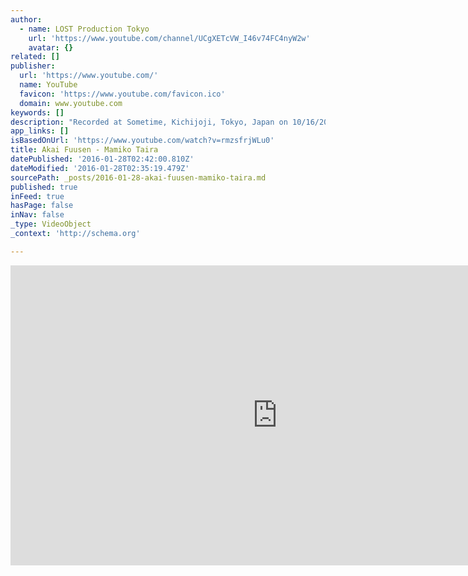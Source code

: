 ```yaml
---
author:
  - name: LOST Production Tokyo
    url: 'https://www.youtube.com/channel/UCgXETcVW_I46v74FC4nyW2w'
    avatar: {}
related: []
publisher:
  url: 'https://www.youtube.com/'
  name: YouTube
  favicon: 'https://www.youtube.com/favicon.ico'
  domain: www.youtube.com
keywords: []
description: "Recorded at Sometime, Kichijoji, Tokyo, Japan on 10/16/2015 平麻美子（Vocal）Mamiko Taira 古谷　淳（Piano）Jun Furuya 平麻美子 セカンド・アルバム 『Heart's Calling』（ダイキムジカ・D-neo／DNCD-07） http://www.amazon.co.jp/dp/B00XBEV6TG ファースト・アルバム 『and it begins』（ダイキムジカ・D-musica／DMCD-21） http://www.amazon.co.jp/dp/B007M8Z8GO"
app_links: []
isBasedOnUrl: 'https://www.youtube.com/watch?v=rmzsfrjWLu0'
title: Akai Fuusen - Mamiko Taira
datePublished: '2016-01-28T02:42:00.810Z'
dateModified: '2016-01-28T02:35:19.479Z'
sourcePath: _posts/2016-01-28-akai-fuusen-mamiko-taira.md
published: true
inFeed: true
hasPage: false
inNav: false
_type: VideoObject
_context: 'http://schema.org'

---
```

<iframe src="https://cdn.embedly.com/widgets/media.html?src=https%3A%2F%2Fwww.youtube.com%2Fembed%2FrmzsfrjWLu0%3Ffeature%3Doembed&amp;url=https%3A%2F%2Fwww.youtube.com%2Fwatch%3Fv%3DrmzsfrjWLu0&amp;image=https%3A%2F%2Fi.ytimg.com%2Fvi%2FrmzsfrjWLu0%2Fhqdefault.jpg&amp;key=b7d04c9b404c499eba89ee7072e1c4f7&amp;type=text%2Fhtml&amp;schema=youtube" width="854" height="480" scrolling="no" frameborder="0" allowfullscreen="allowfullscreen" style=""></iframe>